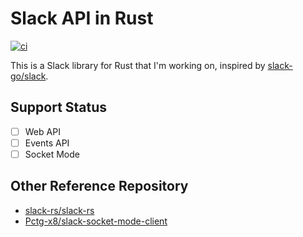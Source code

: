 # Slack API in Rust

[![ci](https://github.com/Gompei/slack-rust/actions/workflows/ci.yml/badge.svg)](https://github.com/Gompei/slack-rust/actions/workflows/ci.yml)

This is a Slack library for Rust that I'm working on, inspired by [slack-go/slack](https://github.com/slack-go/slack).

## Support Status

- [ ] Web API
- [ ] Events API
- [ ] Socket Mode

## Other Reference Repository

- [slack-rs/slack-rs](https://github.com/slack-rs/slack-rs)
- [Pctg-x8/slack-socket-mode-client](https://github.com/Pctg-x8/slack-socket-mode-client)